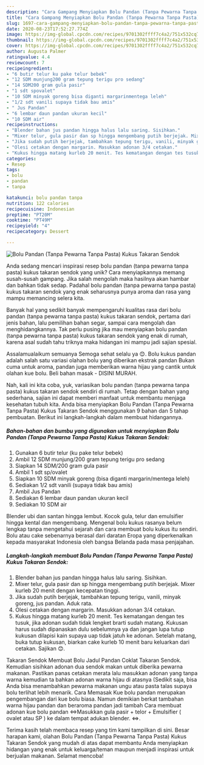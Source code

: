 ```yaml
---
description: "Cara Gampang Menyiapkan Bolu Pandan (Tanpa Pewarna Tanpa Pasta) Kukus Takaran Sendok Anti Gagal"
title: "Cara Gampang Menyiapkan Bolu Pandan (Tanpa Pewarna Tanpa Pasta) Kukus Takaran Sendok Anti Gagal"
slug: 1697-cara-gampang-menyiapkan-bolu-pandan-tanpa-pewarna-tanpa-pasta-kukus-takaran-sendok-anti-gagal
date: 2020-08-23T17:52:27.774Z
image: https://img-global.cpcdn.com/recipes/9701302ffff7c4a2/751x532cq70/bolu-pandan-tanpa-pewarna-tanpa-pasta-kukus-takaran-sendok-foto-resep-utama.jpg
thumbnail: https://img-global.cpcdn.com/recipes/9701302ffff7c4a2/751x532cq70/bolu-pandan-tanpa-pewarna-tanpa-pasta-kukus-takaran-sendok-foto-resep-utama.jpg
cover: https://img-global.cpcdn.com/recipes/9701302ffff7c4a2/751x532cq70/bolu-pandan-tanpa-pewarna-tanpa-pasta-kukus-takaran-sendok-foto-resep-utama.jpg
author: Augusta Palmer
ratingvalue: 4.4
reviewcount: 7
recipeingredient:
- "6 butir telur ku pake telur bebek"
- "12 SDM munjung200 gram tepung terigu pro sedang"
- "14 SDM200 gram gula pasir"
- "1 sdt spovalet"
- "10 SDM minyak goreng bisa diganti margarinmentega leleh"
- "1/2 sdt vanili supaya tidak bau amis"
- " Jus Pandan"
- "6 lembar daun pandan ukuran kecil"
- "10 SDM air"
recipeinstructions:
- "Blender bahan jus pandan hingga halus lalu saring. Sisihkan."
- "Mixer telur, gula pasir dan sp hingga mengembang putih berjejak. Mixer kurleb 20 menit dengan kecepatan tinggi."
- "Jika sudah putih berjejak, tambahkan tepung terigu, vanili, minyak goreng, jus pandan. Aduk rata."
- "Olesi cetakan dengan margarin. Masukkan adonan 3/4 cetakan."
- "Kukus hingga matang kurleb 20 menit. Tes kematangan dengan tes tusuk, jika adonan sudah tidak lengket brarti sudah matang. Kukusan harus sudah dipanaskan dulu sebelumnya ya dan jangan lupa tutup kukusan dilapisi kain supaya uap tidak jatuh ke adonan. Setelah matang, buka tutup kukusan, biarkan cake kurleb 10 menit baru keluarkan dari cetakan. Sajikan 😊."
categories:
- Resep
tags:
- bolu
- pandan
- tanpa

katakunci: bolu pandan tanpa 
nutrition: 122 calories
recipecuisine: Indonesian
preptime: "PT20M"
cooktime: "PT49M"
recipeyield: "4"
recipecategory: Dessert

---
```



![Bolu Pandan (Tanpa Pewarna Tanpa Pasta) Kukus Takaran Sendok](https://img-global.cpcdn.com/recipes/9701302ffff7c4a2/751x532cq70/bolu-pandan-tanpa-pewarna-tanpa-pasta-kukus-takaran-sendok-foto-resep-utama.jpg)

Anda sedang mencari inspirasi resep bolu pandan (tanpa pewarna tanpa pasta) kukus takaran sendok yang unik? Cara menyiapkannya memang susah-susah gampang. Jika salah mengolah maka hasilnya akan hambar dan bahkan tidak sedap. Padahal bolu pandan (tanpa pewarna tanpa pasta) kukus takaran sendok yang enak seharusnya punya aroma dan rasa yang mampu memancing selera kita.

Banyak hal yang sedikit banyak mempengaruhi kualitas rasa dari bolu pandan (tanpa pewarna tanpa pasta) kukus takaran sendok, pertama dari jenis bahan, lalu pemilihan bahan segar, sampai cara mengolah dan menghidangkannya. Tak perlu pusing jika mau menyiapkan bolu pandan (tanpa pewarna tanpa pasta) kukus takaran sendok yang enak di rumah, karena asal sudah tahu triknya maka hidangan ini mampu jadi sajian spesial.

Assalamualaikum semuanya Semoga sehat selalu ya 😊. Bolu kukus pandan adalah salah satu variasi olahan bolu yang diberikan ekstrak pandan Bukan cuma untuk aroma, pandan juga memberikan warna hijau yang cantik untuk olahan kue bolu. Beli bahan masak - DISINI MURAH.


Nah, kali ini kita coba, yuk, variasikan bolu pandan (tanpa pewarna tanpa pasta) kukus takaran sendok sendiri di rumah. Tetap dengan bahan yang sederhana, sajian ini dapat memberi manfaat untuk membantu menjaga kesehatan tubuh kita. Anda bisa menyiapkan Bolu Pandan (Tanpa Pewarna Tanpa Pasta) Kukus Takaran Sendok menggunakan 9 bahan dan 5 tahap pembuatan. Berikut ini langkah-langkah dalam membuat hidangannya.

<!--inarticleads1-->

##### Bahan-bahan dan bumbu yang digunakan untuk menyiapkan Bolu Pandan (Tanpa Pewarna Tanpa Pasta) Kukus Takaran Sendok:

1. Gunakan 6 butir telur (ku pake telur bebek)
1. Ambil 12 SDM munjung/200 gram tepung terigu pro sedang
1. Siapkan 14 SDM/200 gram gula pasir
1. Ambil 1 sdt sp/ovalet
1. Siapkan 10 SDM minyak goreng (bisa diganti margarin/mentega leleh)
1. Sediakan 1/2 sdt vanili (supaya tidak bau amis)
1. Ambil  Jus Pandan
1. Sediakan 6 lembar daun pandan ukuran kecil
1. Sediakan 10 SDM air


Blender ubi dan santan hingga lembut. Kocok gula, telur dan emulsifier hingga kental dan mengembang. Mengenal bolu kukus rasanya belum lengkap tanpa mengetahui sejarah dan cara membuat bolu kukus itu sendiri. Bolu atau cake sebenarnya berasal dari daratan Eropa yang diperkenalkan kepada masyarakat Indonesia oleh bangsa Belanda pada masa penjajahan. 

<!--inarticleads2-->

##### Langkah-langkah membuat Bolu Pandan (Tanpa Pewarna Tanpa Pasta) Kukus Takaran Sendok:

1. Blender bahan jus pandan hingga halus lalu saring. Sisihkan.
1. Mixer telur, gula pasir dan sp hingga mengembang putih berjejak. Mixer kurleb 20 menit dengan kecepatan tinggi.
1. Jika sudah putih berjejak, tambahkan tepung terigu, vanili, minyak goreng, jus pandan. Aduk rata.
1. Olesi cetakan dengan margarin. Masukkan adonan 3/4 cetakan.
1. Kukus hingga matang kurleb 20 menit. Tes kematangan dengan tes tusuk, jika adonan sudah tidak lengket brarti sudah matang. Kukusan harus sudah dipanaskan dulu sebelumnya ya dan jangan lupa tutup kukusan dilapisi kain supaya uap tidak jatuh ke adonan. Setelah matang, buka tutup kukusan, biarkan cake kurleb 10 menit baru keluarkan dari cetakan. Sajikan 😊.


Takaran Sendok Membuat Bolu Jadul Pandan Coklat Takaran Sendok. Kemudian sisihkan adonan dua sendok makan untuk diberika pewarna makanan. Pastikan panas cetakan merata lalu masukkan adonan yang tanpa warna kemudian ta bahkan adonan warna hijau di atasnya (Sedikit saja, bisa Anda bisa menambahkan pewarna makanan ungu atau pasta talas supaya bolu terlihat lebih menarik. Cara Memasak Kue bolu pandan merupakan pengembangan dari kue bolu biasa. Namun demikian berkat tambahan warna hijau pandan dan beraroma pandan jadi tambah Cara membuat adonan kue bolu pandan ⇔Masukkan gula pasir + telor + Emulsifier ( ovalet atau SP ) ke dalam tempat adukan blender. ⇔. 

Terima kasih telah membaca resep yang tim kami tampilkan di sini. Besar harapan kami, olahan Bolu Pandan (Tanpa Pewarna Tanpa Pasta) Kukus Takaran Sendok yang mudah di atas dapat membantu Anda menyiapkan hidangan yang enak untuk keluarga/teman maupun menjadi inspirasi untuk berjualan makanan. Selamat mencoba!
